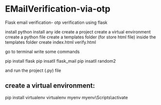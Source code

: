 # EMailVerification-via-otp

Flask email verification- otp verification using flask

install python 
install any ide
create a project
create a virtual environment
crreate a python file
create a templates folder (for store html file)
inside the templates folder create 
index.html
verify.html


go to terminal
write some commands

pip install flask
pip insatll flask_mail
pip insatll random2

and run the project (.py) file



## create a virtual environment:

pip install virtualenv
virtualenv myenv
myenv\Scripts\activate
